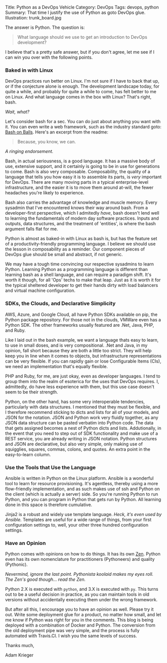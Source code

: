 Title: Python as a DevOps Vehicle
Category: DevOps
Tags: devops, python
Summary: That time I justify the use of Python as goto DevOps glue.
Illustration: trunk_board.jpg

The answer is Python. The question is:

> What language should we use to get an introduction to DevOps development?

I believe that's a pretty safe answer, but if you don't agree, let me see if I can win you over with the following points.

### Baked in with Linux

DevOps practices run better on Linux. I'm not sure if I have to back that up, or if the conjecture alone is enough. The development landscape today, for quite a while, and probably for quite a while to come, has felt better to me on Linux. And what language comes in the box with Linux? That's right, bash. 

_Wait, what?_

Let's consider bash for a sec. You can do just about anything you want with it. You can even write a web framework, such as the industry standard goto: [Bash on Balls](https://github.com/jneen/balls). Here's an excerpt from the readme:

> Because, you know, we can.

_A ringing endorsement._

Bash, in actual seriousness, is a good language. It has a massive body of use, extensive support, and it certainly is going to be in use for generations to come. Bash is also very composable. Composability, the quality of a language that tells you how easy it is to assemble its parts, is *very* important for DevOps. There are many moving parts in a typical enterprise-level infrastructure, and the easier it is to move them around at-will, the fewer headaches you're likely to experience.

Bash also carries the advantage of knowledge and muscle memory. Every sysadmin that I've encountered knows their way around bash. From a developer-first perspective, which I admitedly _have_, bash doesn't lend well to learning the fundamentals of modern day software practices. Inputs and outputs, data structures, and the treatment of 'entities', is where the bash argument falls flat for me.

Python is almost as baked-in with Linux as bash is, but has the feature set of a productivity-friendly programming language. I believe we should use the lesson in composability as a reminder. Our component pieces of DevOps glue should be small and abstract, if not generic. 

We may have a tough time convincing our respective sysadmins to learn Python. Learning Python as a programming language is different than learning bash as a shell language, and can require a paradigm shift. It's worth it though, for all 'Ops' techs to make that leap. Just as it is worth it for the typical sheltered developer to get their hands dirty with load balancers and virtual machine configuration.

### SDKs, the Clouds, and Declarative Simplicity

AWS, Azure, and Google Cloud, all have Python SDKs available on pip, the Python package repository. For those not in the clouds, VMWare even has a Python SDK. The other frameworks usually featured are .Net, Java, PHP, and Ruby. 

Like I laid out in the bash example, we want a language thats easy to learn, to use in small doses, and is very compositional. .Net and Java, in my opinion, fall short because they are both a little too strict. They will help keep you in line when it comes to objects, but infrastructure representations can be very flexible. If you can rapidly gain or lose Configurable Items (CIs), we need an implementation that's equally flexible. 

PHP and Ruby, for me, are just okay, even as developer languages. I tend to group them into the realm of esoterica for the uses that DevOps requires. I, admittedly, do have less experience with them, but this use case doesn't seem to be their strength.

Python, on the other hand, has some very interoperable tendencies, particularly with data structures. I mentioned that they must be flexible, and I therefore recommend sticking to dicts and lists for all of your models, and JSON for the notation. JSON and Python work very fluidly together, as any JSON data structure can be pasted verbatim into Python code. The data that gets assigned becomes a nest of Python dicts and lists. Addutionally, in the event that you need to step out of SDK functionality and make use of a REST service, you are already writing in JSON notation. Python structures and JSON are declarative, but also very simple, only making use of squigglies, squares, commas, colons, and quotes. An extra point in the easy-to-learn column.

### Use the Tools that Use the Language

Ansible is written in Python on the Linux platform. Ansible is a wonderful tool to learn for resource provisioning. It's agentless, thereby using a more flow-friendly implementation, and as such makes use of ssh and Python on the client (which is actually a server) side. So you're running Python to run Python, and you can program in Python that gets run by Python. All learning done in this space is therefore cumulative.

Jinja2 is a robust and widely use template language. _Heck, it's even used by Ansible._ Templates are useful for a wide range of things, from your first configuration settings to, well, your other three hundred configuration settings.

### Have an Opinion

Python comes with opinions on how to do things. It has its own [Zen](https://www.python.org/dev/peps/pep-0020/). Python even has its own nomenclature for practitioners (Pythoneers) and quality (Pythonic). 

_Nevermind, ignore the last point. Pythonista koolaid makes my eyes roll. The Zen's good though... read the Zen._

Python 2.X is executed with `python`, and 3.X is executed with `py`. This turns out to be a useful decision in practice, as you can maintain tools in old versions without accidentally executing them under the wrong framework.

But after all this, I encourage you to have an opinion as well. Please try it out. Write some deployment glue for a product, no matter how small, and let me know if Python was right for you in the comments. This blog is being deployed with a combination of Docker and Python. The conversion from the old deployment pipe was very simple, and the process is fully automated with Travis.CI. I wish you the same levels of success.

Thanks much,

Adam Krieger